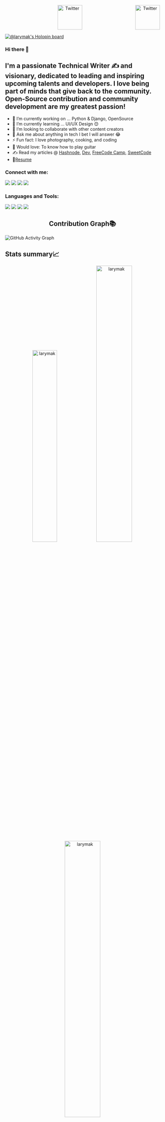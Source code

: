 <center><a href="https://twitter.com/larymak1" target="_blank"><img src="https://cdn2.iconfinder.com/data/icons/social-media-2199/64/social_media_isometric_6-twitter-512.png" height="80px" width="80px" alt="Twitter" align="right"></a><a href="https://www.linkedin.com/in/hillary-nyakundi/" target="_blank"><img src="https://cdn2.iconfinder.com/data/icons/social-media-2199/64/social_media_isometric_14-linkedin-512.png" height="80px" width="80px" alt="Twitter"></a></center>

[![@larymak's Holopin board](https://holopin.me/larymak)](https://holopin.io/@larymak)

### Hi there 👋

## I'm a passionate Technical Writer ✍ and visionary, dedicated to leading and inspiring upcoming talents and developers. I love being part of minds that give back to the community. Open-Source contribution and community development are my greatest passion!

- 🔭 I’m currently working on ... Python & Django, OpenSource
- 🌱 I’m currently learning ... UI/UX Design 😊
- 👯 I’m looking to collaborate with other content creators
- 💬 Ask me about anything in tech I bet I will answer 😂
- ⚡ Fun fact: I love photography, cooking, and coding
- 🎸 Would love: To know how to play guitar
- ✍ Read my articles @ [Hashnode](https://=Dharmeshkatariya.hashnode.dev/), [Dev](https://dev.to/larymak), [FreeCode Camp](https://www.freecodecamp.org/news/author/=Dharmeshkatariya/), [SweetCode](https://sweetcode.io/author/hnyakundi/)
- 📝[Resume](#)

### Connect with me:

<p align="left">  

<a href="https://linkedin.com/in/Dharmeshkatariya" target="blank"><img src="https://img.icons8.com/color/35/000000/linkedin.png"/></a>
<a href="https://www.youtube.com/c/Dharmeshvisual" target="blank"><img src="https://img.icons8.com/color/35/000000/youtube-play.png"/></a>
<a href="https://www.instagram.com/dharmesh_ahir_2002/" target="blank"><img src="https://img.icons8.com/fluency/35/000000/instagram-new.png"/></a>
<a href="mailto:katariyadharmesh658@gmail.com" target="blank"><img src="https://img.icons8.com/color/35/000000/gmail.png"/></a>
</p>

### Languages and Tools:

<p>


<img src="https://img.icons8.com/fluency/35/000000/visual-studio-code-2019.png"/>
<img src="https://img.icons8.com/color/35/000000/git.png"/> 
<img src="https://img.icons8.com/color/35/000000/github.png"/> 
<img src="https://img.icons8.com/cute-clipart/35/000000/canva.png"/>
</p>

### <h2 align="center">Contribution Graph📚</h2>

![GitHub Activity Graph](https://activity-graph.herokuapp.com/graph?username==Dharmeshkatariya&theme=dracula&hide_border=true)

## Stats summary📈

<p align="center">
<img width="40%" src="https://github-readme-stats.vercel.app/api/top-langs?username=Dharmeshkatariya&show_icons=true&theme=dracula&title_color=ff8000&text_color=ffffff&bg_color=6a6a6a&locale=en&layout=compact&hide_border=true" alt="larymak" /> 
<img width="48%" src="https://github-readme-stats.vercel.app/api?username==Dharmeshkatariya&show_icons=true&theme=dracula&title_color=ff8000&text_color=ffffff&bg_color=6a6a6a&locale=en&hide_border=true" alt="larymak" />
<img width="48%" src="https://github-readme-streak-stats.herokuapp.com/?user==Dharmeshkatariya&theme=highcontrast&hide_border=true" alt="larymak" />
</p>
 
### <h2 align="center">Visitor Count</h2>
 <p align="center"> 
 <img src="https://profile-counter.glitch.me/{larymak}/count.svg" alt="larymak" />
</p>

## My Latest Blog Posts📖

<!-- BLOG:START -->

- [Intro to the Dockerfile Components](https://dev.to/larymak/intro-to-the-dockerfile-components-ap5)
- [The JavaScript Switch Statement Explained with Examples](https://dev.to/=Dharmeshkatariya/the-javascript-switch-statement-explained-with-examples-5b8p)
- [The Do's and Don'ts of Front-End Documentation](https://=Dharmeshkatariya.hashnode.dev/the-dos-and-donts-of-front-end-documentation)
- [How to Write a Good README File for Your GitHub Project](https://www.freecodecamp.org/news/how-to-write-a-good-readme-file/)
- [Python Beginners Guide - Functions](https://dev.to/=Dharmeshkatariya/python-beginners-guide-functions-2joc)
<!-- BLOG:END -->

## <h2 align="center">Other links🔗</h2>

<p align="center"> 
<a href="https://sweetcode.io/author/hnyakundi/" target="_blank"> <img src="https://img.icons8.com/external-justicon-lineal-color-justicon/48/000000/external-blog-graphic-design-justicon-lineal-color-justicon.png"/></a>
<a href="https://aviyel.com/@hillarynyk" target="_blank"> <img src="https://img.icons8.com/external-xnimrodx-blue-xnimrodx/48/000000/external-article-marketing-xnimrodx-blue-xnimrodx.png"/>
<a href="https://anchor.fm/hillary-nyakundi" target="_blank"> <img src="https://img.icons8.com/external-vitaliy-gorbachev-blue-vitaly-gorbachev/48/000000/external-podcast-social-media-vitaliy-gorbachev-blue-vitaly-gorbachev.png"/>
</p>

### <h2 align="center">Support Me💰</h2>

 <p align="center"> 
<a href="https://www.buymeacoffee.com/lary" target="_blank"><img src="https://cdn.buymeacoffee.com/buttons/v2/default-yellow.png" alt="Buy Me A Coffee" width="250" ></a>
</p>
